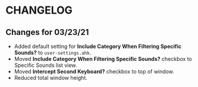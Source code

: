 # CHANGELOG

## Changes for 03/23/21

- Added default setting for **Include Category When Filtering Specific Sounds?** to `user-settings.ahk`.
- Moved **Include Category When Filtering Specific Sounds?** checkbox to Specific Sounds list view.
- Moved **Intercept Second Keyboard?** checkbox to top of window.
- Reduced total window height.